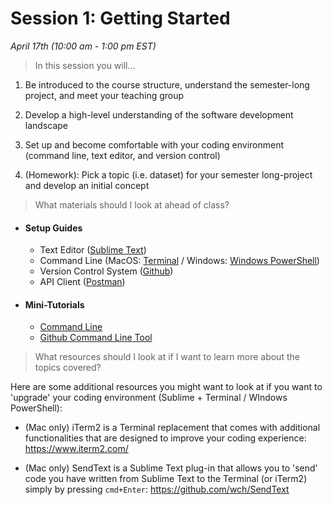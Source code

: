 # Session 1: Getting Started
*April 17th (10:00 am - 1:00 pm EST)*

> In this session you will...

1) Be introduced to the course structure, understand the semester-long project, and meet your teaching group


2) Develop a high-level understanding of the software development landscape


3) Set up and become comfortable with your coding environment (command line, text editor, and version control)


4) (Homework): Pick a topic (i.e. dataset) for your semester 
long-project and develop an initial concept


> What materials should I look at ahead of class?

- #### Setup Guides
	* Text Editor ([Sublime Text](/session1/setup_sublime.md))
	* Command Line (MacOS: [Terminal](/session1/setup_terminal.md) / Windows: [Windows PowerShell](/session1/setup_windows_powershell.md))
	* Version Control System ([Github](/session1/setup_github.md))
	* API Client ([Postman](https://www.postman.com/))

- #### Mini-Tutorials
	* [Command Line](/session1/tutorial_commandline.md)
	* [Github Command Line Tool](/session1/tutorial_githubcommandline.md)

> What resources should I look at if I want to learn more about the topics covered?

Here are some additional resources you might want to look at if you want to 'upgrade' your coding environment (Sublime + Terminal / WIndows PowerShell):

* (Mac only) iTerm2 is a Terminal replacement that comes with additional functionalities that are designed to improve your coding experience: https://www.iterm2.com/

* (Mac only) SendText is a Sublime Text plug-in that allows you to 'send' code you have written from Sublime Text to the Terminal (or iTerm2) simply by pressing ```cmd+Enter```: https://github.com/wch/SendText
